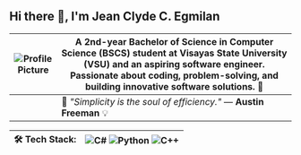 ## Hi there 👋, I'm Jean Clyde C. Egmilan

| ![Profile Picture](https://i.pinimg.com/originals/8d/1b/c3/8d1bc356824e674f8996d86a69b71f67.jpg) | A **2nd-year Bachelor of Science in Computer Science (BSCS) student at Visayas State University (VSU)** and an **aspiring software engineer**. Passionate about coding, problem-solving, and building innovative software solutions. 🚀  |
|---|---|
| | 🌱 *"Simplicity is the soul of efficiency."* — **Austin Freeman** 💡 |

| 🛠 **Tech Stack:** | ![C#](https://img.shields.io/badge/-C%23-239120?style=flat&logo=c-sharp&logoColor=white) ![Python](https://img.shields.io/badge/-Python-3776AB?style=flat&logo=python&logoColor=white) ![C++](https://img.shields.io/badge/-C%2B%2B-00599C?style=flat&logo=c%2B%2B&logoColor=white) |
|---|---|
